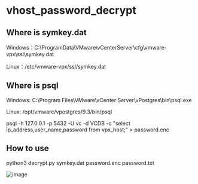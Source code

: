 # vhost_password_decrypt

## Where is symkey.dat
Windows：C:\ProgramData\VMware\vCenterServer\cfg\vmware-vpx\ssl\symkey.dat

Linux：/etc/vmware-vpx/ssl/symkey.dat


## Where is psql
Windows: C:\Program Files\VMware\vCenter Server\vPostgres\bin\psql.exe

Linux: /opt/vmware/vpostgres/9.3/bin/psql

psql -h 127.0.0.1 -p 5432 -U vc -d VCDB -c "select ip_address,user_name,password from vpx_host;" > password.enc

## How to use
python3 decrypt.py symkey.dat password.enc password.txt

![image](https://user-images.githubusercontent.com/24275308/145789863-3911ce8b-b6e1-4114-b051-1cb0c4df5068.png)
